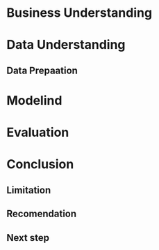 # Business Understanding

# Data Understanding

## Data Prepaation

# Modelind

# Evaluation

# Conclusion

## Limitation

## Recomendation

## Next step
